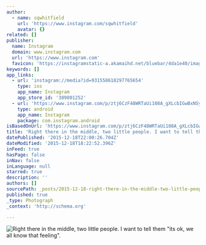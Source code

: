 ```yaml
---
author:
  - name: sqwhitfield
    url: 'https://www.instagram.com/sqwhitfield'
    avatar: {}
related: []
publisher:
  name: Instagram
  domain: www.instagram.com
  url: 'https://www.instagram.com'
  favicon: 'https://instagramstatic-a.akamaihd.net/bluebar/4da1e40/images/ico/favicon.ico'
keywords: []
app_links:
  - url: 'instagram://media?id=931558618297765654'
    type: ios
    app_name: Instagram
    app_store_id: '389801252'
  - url: 'https://www.instagram.com/p/ztj6CzF48WRTaUi108A_gXLcbIGwBxNSyZX0E0/'
    type: android
    app_name: Instagram
    package: com.instagram.android
isBasedOnUrl: 'https://www.instagram.com/p/ztj6CzF48WRTaUi108A_gXLcbIGwBxNSyZX0E0/?taken-by=sqwhitfield'
title: 'Right there in the middle, two little people. I want to tell them "its ok, we all know that feeling".'
datePublished: '2015-12-18T22:00:26.704Z'
dateModified: '2015-12-18T18:22:52.396Z'
inFeed: true
hasPage: false
inNav: false
inLanguage: null
starred: true
description: ''
authors: []
sourcePath: _posts/2015-12-18-right-there-in-the-middle-two-little-people-i-want-to-tell.md
published: true
_type: Photograph
_context: 'http://schema.org'

---
```

![Right there in the middle&comma; two little people&period; I want to tell them "its ok&comma; we all know that feeling"&period;](https://scontent.cdninstagram.com/hphotos-xft1/t51.2885-15/e15/11008196_1572295583057339_1628480280_n.jpg)